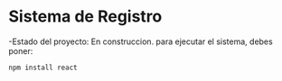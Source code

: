 <h1>Sistema de Registro</h1>

-Estado del proyecto: En construccion.
para ejecutar el sistema, debes poner:

```npm install react```

